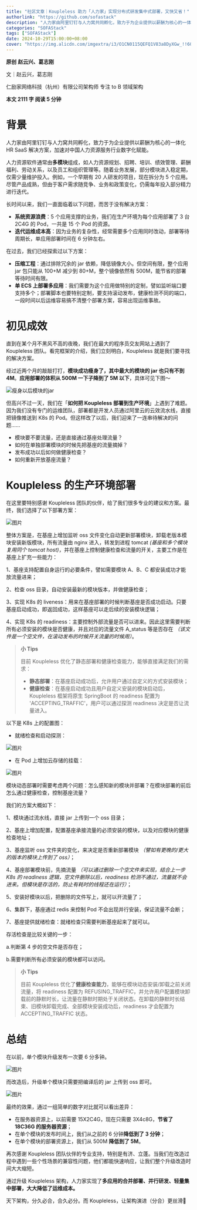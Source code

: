 ```yaml
---
title: "社区文章｜Koupleless 助力「人力家」实现分布式研发集中式部署，又快又省！"
authorlink: "https://github.com/sofastack"
description: "人力家由阿里钉钉与人力窝共同孵化，致力于为企业提供以薪酬为核心的一体化 HR SaaS 解决方案，加速对中国人力资源服务行业数字化赋能。"
categories: "SOFAStack"
tags: ["SOFAStack"]
date: 2024-10-29T15:00:00+08:00
cover: "https://img.alicdn.com/imgextra/i3/O1CN0115QEFQ1V83a8DyXGw_!!6000000002607-0-tps-1080-540.jpg"
---
```


**原创** **赵云兴、葛志刚**

文｜赵云兴，葛志刚

仁励家网络科技（杭州）有限公司架构师
专注 to B 领域架构

**本文 2111 字      阅读 5 分钟**

# 背景

人力家由阿里钉钉与人力窝共同孵化，致力于为企业提供以薪酬为核心的一体化 HR SaaS 解决方案，加速对中国人力资源服务行业数字化赋能。

人力资源软件通常由**多模块**组成，如人力资源规划、招聘、培训、绩效管理、薪酬福利、劳动关系，以及员工和组织管理等。随着业务发展，部分模块进入稳定期，仅需少量维护投入。例如，一个早期有 20 人研发的项目，现在拆分为 5 个应用。尽管产品成熟，但由于客户需求随竞争、业务和政策变化，仍需每年投入部分精力进行迭代。

长时间以来，我们一直面临着以下问题，而苦于没有解决方案：

* **系统资源浪费**：5 个应用支撑的业务，我们在生产环境为每个应用部署了 3 台 2C4G 的 Pod，一共是 15 个 Pod 的资源。
* **迭代运维成本高**：因为业务的复杂性，经常需要多个应用同时改动，部署等待周期长，单应用部署时间在 6 分钟左右。

在过去，我们已经探索过以下方案：

* **压缩工程**：通过排除冗余的 jar 依赖，降低镜像大小。但空间有限，整个应用 jar 包只能从 100+M 减少到 80+M，整个镜像依然有 500M，能节省的部署等待时间有限。
* **单 ECS 上部署多应用**：我们需要为这个应用做特别的定制，譬如监听端口要支持多个；部署脚本也要特别定制，要支持滚动发布，健康检测不同的端口，一段时间以后运维容易搞不清整个部署方案，容易出现运维事故。

# 初见成效

直到在某个月不黑风不高的夜晚，我们在最大的程序员交友网站上遇到了 Koupleless 团队。看完框架的介绍，我们立刻明白，Koupleless 就是我们要寻找的解决方案。

经过近两个月的敲敲打打，**模块成功瘦身了，其中最大的模块的 jar 也只有不到 4M**。**应用部署的体积从 500M 一下子降到了 5M 以下**，具体可见下图～

![瘦身以后模块的jar](https://img.alicdn.com/imgextra/i3/O1CN01bLsiXt27Y7WHF1G9z_!!6000000007808-0-tps-1080-594.jpg)

但高兴不过一天，我们在「**如何把 Koupleless 部署到生产环境**」上遇到了难题。因为我们没有专门的运维团队，部署都是开发人员通过阿里云的云效流水线，直接把镜像推送到 K8s 的 Pod。但这样改了以后，我们迎来了一连串待解决的问题……

* 模块要不要流量，还是直接通过基座处理流量？
* 如何在单独部署模块的时候先把基座的流量摘掉？
* 发布成功以后如何做健康检查？
* 如何重新开放基座流量？

# Koupleless 的生产环境部署

在这里要特别感谢 Koupleless 团队的伙伴，给了我们很多专业的建议和方案。最终，我们选择了以下部署方案：

![图片](https://img.alicdn.com/imgextra/i3/O1CN01kXDBIQ1Vj9f9mimO0_!!6000000002688-2-tps-1080-696.png)

整体方案是，在基座上增加监听 oss 文件变化自动更新部署模块，卸载老版本模块安装新版模块，所有流量由 nginx 进入，转发到进程 tomcat *(基座和多个模块复用同个 tomcat host)*，并在基座上控制健康检查和流量的开关，主要工作是在基座上扩充一些能力：

1、基座支持配置自身运行的必要条件，譬如需要模块 A、B、C 都安装成功才能放流量进来；

2、检查 oss 目录，自动安装最新的模块版本，并做健康检查；

3、实现 K8s 的 liveness：用来在基座部署的时候判断基座是否成功启动。只要基座启动成功，即返回成功，这样基座可以走后续的安装模块逻辑；

4、实现 K8s 的 readiness：主要控制外部流量是否可以进来。因此这里需要判断所有必须安装的模块是否健康，并且对应的流量文件 A\_status 等是否存在 *（该文件是一个空文件，在滚动发布的时候开关流量的时候用）*。

> **小 Tips**
>
> 目前 Koupleless 优化了静态部署和健康检查能力，能够直接满足我们的需求：
> 
> * **静态部署**：在基座启动成功后，允许用户通过自定义的方式安装模块；
> * **健康检查**：在基座启动成功且用户自定义安装的模块启动后，Koupleless 框架将原生 SpringBoot 的 readiness 配置为 'ACCEPTING\_TRAFFIC'，用户可以通过探测 readiness 决定是否让流量进入。

以下是 K8s 上的配置图：

* 就绪检查和启动探测：

![图片](https://img.alicdn.com/imgextra/i4/O1CN01fNqGKv1GurYD5HDwR_!!6000000000683-0-tps-1080-974.jpg)

* 在 Pod 上增加云存储的挂载：

![图片](https://img.alicdn.com/imgextra/i4/O1CN01NaBgot1ErzqCYEQgg_!!6000000000406-0-tps-1080-145.jpg)

模块动态部署时需要考虑两个问题：怎么感知新的模块并部署？在模块部署的前后怎么通过健康检查，控制基座流量？

我们的方案大概如下：

1、模块通过流水线，直接 jar 上传到一个 oss 目录；

2、基座上增加配置，配置基座承接流量的必须安装的模块，以及对应模块的健康检查地址；

3、基座监听 oss 文件夹的变化，来决定是否重新部署模块 *（譬如有更晚的/更大的版本的模块上传到了 oss）*；

4、基座部署模块前，先摘流量 *（可以通过删除一个空文件来实现，结合上一步 K8s 的 readiness 逻辑，空文件删除以后，readiness 检测不通过，流量就不会进来。但模块是存活的，防止有耗时的线程还在运行）*；

5、安装好模块以后，把删除的文件写上，就可以开流量了；

6、集群下，基座通过 redis 来控制 Pod 不会出现并行安装，保证流量不会断；

7、基座提供就绪检查：就绪检查只需要判断基座起来了就可以。

存活检查是比较关键的一步：

a.判断第 4 步的空文件是否存在；

b.需要判断所有必须安装的模块都可以访问。

> **小 Tips**
>
> 目前 Koupleless 优化了**健康检查能力**，能够在模块动态安装/卸载之前关闭流量，将 readiness 配置为 REFUSING\_TRAFFIC，并允许用户配置模块卸载前的静默时长，让流量在静默时期处于关闭状态。在卸载的静默时长结束、旧模块卸载完成、全部模块安装成功后，readiness 才会配置为 ACCEPTING\_TRAFFIC 状态。

# 总结

在以前，单个模块升级发布一次要 6 分多钟。

![图片](https://img.alicdn.com/imgextra/i1/O1CN01mlMuVB1d0kBQENPgr_!!6000000003674-0-tps-1080-309.jpg)

而改造后，升级单个模块只需要把编译后的 jar 上传到 oss 即可。

![图片](https://img.alicdn.com/imgextra/i2/O1CN01z8sckO1PVWAuYM2g6_!!6000000001846-0-tps-1080-228.jpg)

最终的效果，通过一组简单的数字对比就可以看出差异：

* 在服务器资源上，以前需要 15X2C4G，现在只需要 3X4c8G，**节省了 18C36G 的服务器资源**；
* 在单个模块的发布时间上，我们从之前的 6 分钟**降低到了 3 分钟**；
* 在单个模块的部署资源上，我们从 500M **降低到了 5M**。

再次感谢 Koupleless 团队伙伴的专业支持，特别是有济、立蓬。当我们在改造过程中遇到一些个性场景的兼容性问题，他们都能快速响应，让我们整个升级改造时间大大缩短。

通过升级 Koupleless 架构，人力家实现了**多应用的合并部署、并行研发、轻量集中部署，大大降低了运维成本。**

天下架构，分久必合，合久必分。而 Koupleless，让架构演进（分合）更丝滑🥰
